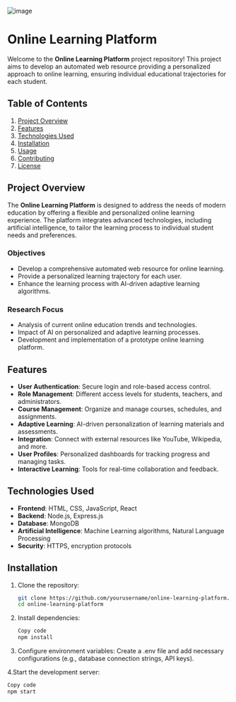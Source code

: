 ![image](https://github.com/user-attachments/assets/05b3edde-04cf-452a-b3df-7579887f9ba5)
# Online Learning Platform

Welcome to the **Online Learning Platform** project repository! This project aims to develop an automated web resource providing a personalized approach to online learning, ensuring individual educational trajectories for each student.

## Table of Contents

1. [Project Overview](#project-overview)
2. [Features](#features)
3. [Technologies Used](#technologies-used)
4. [Installation](#installation)
5. [Usage](#usage)
6. [Contributing](#contributing)
7. [License](#license)

## Project Overview

The **Online Learning Platform** is designed to address the needs of modern education by offering a flexible and personalized online learning experience. The platform integrates advanced technologies, including artificial intelligence, to tailor the learning process to individual student needs and preferences.

### Objectives

- Develop a comprehensive automated web resource for online learning.
- Provide a personalized learning trajectory for each user.
- Enhance the learning process with AI-driven adaptive learning algorithms.

### Research Focus

- Analysis of current online education trends and technologies.
- Impact of AI on personalized and adaptive learning processes.
- Development and implementation of a prototype online learning platform.

## Features

- **User Authentication**: Secure login and role-based access control.
- **Role Management**: Different access levels for students, teachers, and administrators.
- **Course Management**: Organize and manage courses, schedules, and assignments.
- **Adaptive Learning**: AI-driven personalization of learning materials and assessments.
- **Integration**: Connect with external resources like YouTube, Wikipedia, and more.
- **User Profiles**: Personalized dashboards for tracking progress and managing tasks.
- **Interactive Learning**: Tools for real-time collaboration and feedback.

## Technologies Used

- **Frontend**: HTML, CSS, JavaScript, React
- **Backend**: Node.js, Express.js
- **Database**: MongoDB
- **Artificial Intelligence**: Machine Learning algorithms, Natural Language Processing
- **Security**: HTTPS, encryption protocols

## Installation

1. Clone the repository:
   ```bash
   git clone https://github.com/yourusername/online-learning-platform.git
   cd online-learning-platform
2. Install dependencies:
   ```bash
   Copy code
   npm install

3. Configure environment variables:
Create a .env file and add necessary configurations (e.g., database connection strings, API keys).

4.Start the development server:
   ```bash
   Copy code
   npm start

